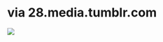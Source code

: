 <!--
id: 2316121597
link: http://tumblr.atmos.org/post/2316121597/via-28-media-tumblr-com
slug: via-28-media-tumblr-com
date: Tue Dec 14 2010 13:45:59 GMT-0800 (PST)
publish: 2010-12-014
tags: 
title: via 28.media.tumblr.com
-->


via 28.media.tumblr.com
=======================

![](http://24.media.tumblr.com/tumblr_ldftsnU8dV1qz4sngo1_500.jpg)

